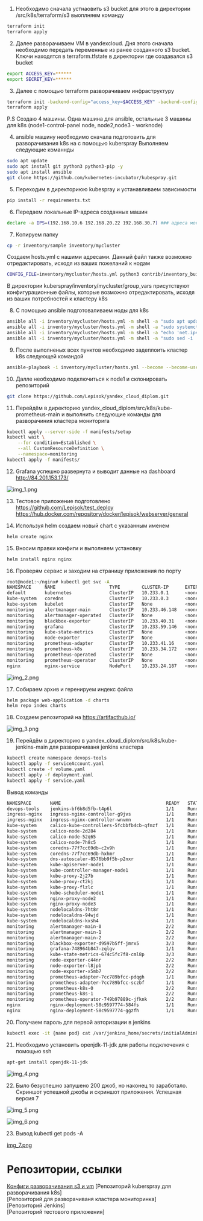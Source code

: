 1. Необходимо сначала устнаовить s3 bucket для этого в директории /src/k8s/terraform/s3 выоплняем команду
```bash
terraform init
terraform apply
```  
2. Далее разворачиваем VM в yandexcloud. 
Дня этого сначала необходимо передать переменные из ранее созданного s3 bucket. Ключи находятся в terraform.tfstate в директории где создавался s3 bucket
```bash
export ACCESS_KEY=******
export SECRET_KEY=******
```  
3. Далее с помощью terraform разворачиваем инфраструктуру  
```bash
terraform init -backend-config="access_key=$ACCESS_KEY" -backend-config="secret_key=$SECRET_KEY"
terraform apply
```  
P.S Создаю 4 машины. Одна машина для ansible, остальные 3 машины для k8s (node1-control-panel node, node2,node3 - worknode)

4. ansible машину необходимо сначала подготовить для разворачивания k8s на с помощью kuberspray
Выполняем следующие команнды
```bash
sudo apt update
sudo apt install git python3 python3-pip -y
sudo apt install ansible
git clone https://github.com/kubernetes-incubator/kubespray.git

```
5. Переходим в директориюю kubespray и устанавливаем зависимости
```bash
pip install -r requirements.txt
```
6. Передаем локальные IP-адреса созданных машин
```bash
declare -a IPS=(192.168.10.6 192.168.20.22 192.168.30.7) ### адреса могут быть другие, всвязи с тем что машины несколько раз пересоздавались
```
7. Копируем папку
```bash
cp -r inventory/sample inventory/mycluster
````
Создаем hosts.yml с нашими адресами. Данный файл также возможно отредактировать, исходя из ваших пожеланий к нодам
```bash
CONFIG_FILE=inventory/mycluster/hosts.yml python3 contrib/inventory_builder/inventory.py ${IPS[@]}
```
В директории kuberspray/inventory/mycluster/group_vars присутствуют конфигурационные файлы, которые возможно отредактировать, исходя из ваших потребностей к кластеру k8s

8. С помощью ansible подготоваливаем ноды для k8s
```bash
ansible all -i inventory/mycluster/hosts.yml -m shell -a "sudo apt update"
ansible all -i inventory/mycluster/hosts.yml -m shell -a "sudo systemctl stop ufw.service && sudo systemctl disable ufw.service"
ansible all -i inventory/mycluster/hosts.yml -m shell -a "echo 'net.ipv4.ip_forward=1' | sudo tee -a /etc/sysctl.conf"
ansible all -i inventory/mycluster/hosts.yml -m shell -a "sudo sed -i '/ swap / s/^\(.*\)$/#\1/g' /etc/fstab && sudo swapoff -a"
```
9. После выполненых всех пунктов необходимо задеплоить кластер k8s следующей командой
```bash
ansible-playbook -i inventory/mycluster/hosts.yml --become --become-user=root cluster.yml
```
10. Далле необходимо подключиться к node1 и склонировать репозиторий
```bash
git clone https://github.com/Lepisok/yandex_cloud_diplom.git
```
11. Перейдём в директорию yandex_cloud_diplom/src/k8s/kube-prometheus-main и выполнить следующие команды для разворачиния кластера мониторига
```bash
kubectl apply --server-side -f manifests/setup
kubectl wait \
	--for condition=Established \
	--all CustomResourceDefinition \
	--namespace=monitoring
kubectl apply -f manifests/
```
12. Grafana успешно развернута и выводит данные на dashboard http://84.201.153.173/

![img_1.png](https://github.com/Lepisok/yandex_cloud_diplom/blob/main/img/img_1.png)

13. Тестовое приложение подготовлено
https://github.com/Lepisok/test_deploy
https://hub.docker.com/repository/docker/lepisok/webserver/general

14. Используя helm создаем новый chart с указанным именем
```bash
helm create nginx
```
15. Вносим правки конфиги и выполняем установку
```bash
helm install nginx nginx
```

16. Проверям сервис и заходим на страницу приложения по порту
```bash
root@node1:~/nginx# kubectl get svc -A
NAMESPACE     NAME                    TYPE        CLUSTER-IP      EXTERNAL-IP   PORT(S)                        AGE
default       kubernetes              ClusterIP   10.233.0.1      <none>        443/TCP                        100m
kube-system   coredns                 ClusterIP   10.233.0.3      <none>        53/UDP,53/TCP,9153/TCP         97m
kube-system   kubelet                 ClusterIP   None            <none>        10250/TCP,10255/TCP,4194/TCP   69m
monitoring    alertmanager-main       ClusterIP   10.233.46.148   <none>        9093/TCP,8080/TCP              60m
monitoring    alertmanager-operated   ClusterIP   None            <none>        9093/TCP,9094/TCP,9094/UDP     60m
monitoring    blackbox-exporter       ClusterIP   10.233.40.31    <none>        9115/TCP,19115/TCP             60m
monitoring    grafana                 ClusterIP   10.233.59.146   <none>        3000/TCP                       60m
monitoring    kube-state-metrics      ClusterIP   None            <none>        8443/TCP,9443/TCP              60m
monitoring    node-exporter           ClusterIP   None            <none>        9100/TCP                       60m
monitoring    prometheus-adapter      ClusterIP   10.233.41.16    <none>        443/TCP                        60m
monitoring    prometheus-k8s          ClusterIP   10.233.34.172   <none>        9090/TCP,8080/TCP              60m
monitoring    prometheus-operated     ClusterIP   None            <none>        9090/TCP                       60m
monitoring    prometheus-operator     ClusterIP   None            <none>        8443/TCP                       60m
nginx         nginx-service           NodePort    10.233.24.187   <none>        80:31497/TCP                   72s
```

![img_2.png](https://github.com/Lepisok/yandex_cloud_diplom/blob/main/img/img_2.png)

17. Собираем архив и геренируем индекс файла
```bash
helm package web-application -d charts
helm repo index charts
```

18. Создаем репозиторий на https://artifacthub.io/

![img_3.png](https://github.com/Lepisok/yandex_cloud_diplom/blob/main/img/img_3.png)

19. Перейдём в директорию в yandex_cloud_diplom/src/k8s/kube-jenkins-main для разворачиваня jenkins кластера
```bash
kubectl create namespace devops-tools
kubectl apply -f serviceAccount.yaml
kubectl create -f volume.yaml
kubectl apply -f deployment.yaml
kubectl apply -f service.yaml
```
Вывод команды

```bash
NAMESPACE       NAME                                       READY   STATUS         RESTARTS      AGE
devops-tools    jenkins-bf6b8d5fb-t4p6l                    1/1     Running        0             17m
ingress-nginx   ingress-nginx-controller-g9jvs             1/1     Running        0             20h
ingress-nginx   ingress-nginx-controller-wnvmn             1/1     Running        0             20h
kube-system     calico-kube-controllers-5fcbbfb4cb-qfmzf   1/1     Running        0             20h
kube-system     calico-node-2d284                          1/1     Running        0             20h
kube-system     calico-node-52q65                          1/1     Running        0             20h
kube-system     calico-node-7h8c5                          1/1     Running        0             20h
kube-system     coredns-77f7cc69db-c2v9h                   1/1     Running        0             20h
kube-system     coredns-77f7cc69db-hxhmr                   1/1     Running        0             20h
kube-system     dns-autoscaler-8576bb9f5b-p2nxr            1/1     Running        0             20h
kube-system     kube-apiserver-node1                       1/1     Running        1             20h
kube-system     kube-controller-manager-node1              1/1     Running        5 (20h ago)   20h
kube-system     kube-proxy-2j27b                           1/1     Running        0             20h
kube-system     kube-proxy-ct2kj                           1/1     Running        0             20h
kube-system     kube-proxy-flzlc                           1/1     Running        0             20h
kube-system     kube-scheduler-node1                       1/1     Running        5 (19h ago)   20h
kube-system     nginx-proxy-node2                          1/1     Running        0             20h
kube-system     nginx-proxy-node3                          1/1     Running        0             20h
kube-system     nodelocaldns-7ht8r                         1/1     Running        0             20h
kube-system     nodelocaldns-94wjd                         1/1     Running        0             20h
kube-system     nodelocaldns-kxsh4                         1/1     Running        0             20h
monitoring      alertmanager-main-0                        2/2     Running        0             19h
monitoring      alertmanager-main-1                        2/2     Running        0             19h
monitoring      alertmanager-main-2                        2/2     Running        0             19h
monitoring      blackbox-exporter-d9597b5ff-jmrx5          3/3     Running        0             19h
monitoring      grafana-748964b847-zqlgv                   1/1     Running        0             19h
monitoring      kube-state-metrics-674c5fc7f8-cml8p        3/3     Running        0             19h
monitoring      node-exporter-c44nr                        2/2     Running        0             19h
monitoring      node-exporter-l8jpb                        2/2     Running        0             19h
monitoring      node-exporter-x5mb7                        2/2     Running        0             19h
monitoring      prometheus-adapter-7cc789bfcc-pdqgh        1/1     Running        0             19h
monitoring      prometheus-adapter-7cc789bfcc-sczbf        1/1     Running        0             19h
monitoring      prometheus-k8s-0                           2/2     Running        0             19h
monitoring      prometheus-k8s-1                           2/2     Running        0             19h
monitoring      prometheus-operator-749b97889c-jfknk       2/2     Running        0             19h
nginx           nginx-deployment-58c9597774-584fs          1/1     Running        0             18h
nginx           nginx-deployment-58c9597774-ggzfh          1/1     Running        0             18h
```

20. Получаем пароль для первой авторизации в jenkins
```bash
kubectl exec -it {name pod} cat /var/jenkins_home/secrets/initialAdminPassword -n devops-tools
```

21. Необходимо установить openjdk-11-jdk для работы подключения с помощью ssh
```bash
apt-get install openjdk-11-jdk
```
![img_4.png](https://github.com/Lepisok/yandex_cloud_diplom/blob/main/img/img_4.png)

22. Было безуспешно запушено 200 джоб, но наконец то заработало. Скриншот успешной джобы и скриншот приложения. Успешная версия 7

![img_5.png](https://github.com/Lepisok/yandex_cloud_diplom/blob/main/img/img_5.png)

![img_6.png](https://github.com/Lepisok/yandex_cloud_diplom/blob/main/img/img_6.png)

23. Вывод kubectl get pods -A

[img_7.png](https://github.com/Lepisok/yandex_cloud_diplom/blob/main/img/img_7.png)

# Репозитории, ссылки

[Конфиги разворачивания s3 и vm](https://github.com/Lepisok/yandex_cloud_diplom/tree/main/src/terraform)
[Репозиторий kuberspray для разворачивания k8s]  
[Репозиторий для разворачиваня кластера мониторинка]  
[Репозиторий Jenkins]  
[Репозиторий тестового приложения]  